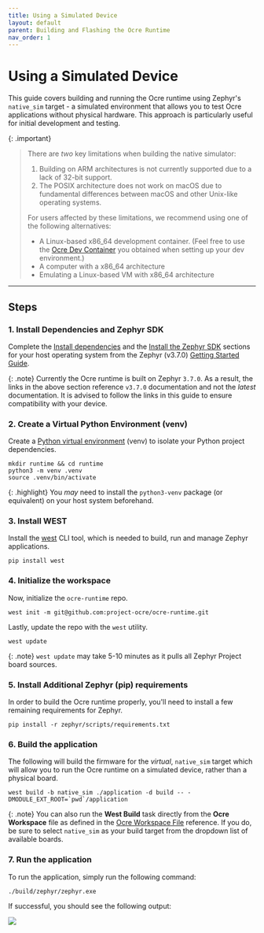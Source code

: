 ```yaml
---
title: Using a Simulated Device 
layout: default
parent: Building and Flashing the Ocre Runtime 
nav_order: 1 
---
```


# Using a Simulated Device

This guide covers building and running the Ocre runtime using Zephyr's `native_sim` target - a simulated environment that allows you to test Ocre applications without physical hardware. This approach is particularly useful for initial development and testing.


{: .important}
> There are *two* key limitations when building the native simulator:
> 1. Building on ARM architectures is not currently supported due to a lack of 32-bit support.
> 2. The POSIX architecture does not work on macOS due to fundamental differences between macOS and other Unix-like operating systems.
> 
> For users affected by these limitations, we recommend using one of the following alternatives:
> - A Linux-based x86_64 development container. (Feel free to use the [Ocre Dev Container](../first-app/dev-environment) you obtained when setting up your dev environment.)
> - A computer with a x86_64 architecture 
> - Emulating a Linux-based VM with x86_64 architecture

---

## Steps

### **1. Install Dependencies and Zephyr SDK**

Complete the [Install dependencies](https://docs.zephyrproject.org/3.7.0/develop/getting_started/index.html#install-dependencies) and the [Install the Zephyr SDK](https://docs.zephyrproject.org/3.7.0/develop/getting_started/index.html#install-the-zephyr-sdk) sections for your host operating system from the Zephyr (v3.7.0) [Getting Started Guide](https://docs.zephyrproject.org/3.7.0/develop/getting_started/index.html#getting-started-guide). 

{: .note}
Currently the Ocre runtime is built on Zephyr `3.7.0`. As a result, the links in the above section reference `v3.7.0` documentation and not the *latest* documentation. It is advised to follow the links in this guide to ensure compatibility with your device.

### **2. Create a Virtual Python Environment (venv)**
Create a [Python virtual environment](https://packaging.python.org/en/latest/guides/installing-using-pip-and-virtual-environments/) (venv) to isolate your Python project dependencies.

```
mkdir runtime && cd runtime
python3 -m venv .venv
source .venv/bin/activate
```

{: .highlight}
You *may* need to install the `python3-venv` package (or equivalent) on your host system beforehand.

### **3. Install WEST**

Install the [west](https://docs.zephyrproject.org/latest/develop/west/index.html) CLI tool, which is needed to build, run and manage Zephyr applications.

```
pip install west
```

### **4. Initialize the workspace**

Now, initialize the `ocre-runtime` repo.
```
west init -m git@github.com:project-ocre/ocre-runtime.git
```

Lastly, update the repo with the `west` utility.

```
west update
```

{: .note}
`west update` may take 5-10 minutes as it pulls all Zephyr Project board sources.

### **5. Install Additional Zephyr (pip) requirements**

In order to build the Ocre runtime properly, you'll need to install a few remaining requirements for Zephyr.

```
pip install -r zephyr/scripts/requirements.txt
```

### **6. Build the application**

The following will build the firmware for the *virtual*, `native_sim` target which will allow you to run the Ocre runtime on a simulated device, rather than a physical board.
```
west build -b native_sim ./application -d build -- -DMODULE_EXT_ROOT=`pwd`/application
```

{: .note}
You can also run the **West Build** task directly from the **Ocre Workspace** file as defined in the [Ocre Workspace File](../../../reference/workspacefile) reference. If you do, be sure to select `native_sim` as your build target from the dropdown list of available boards. 

### **7. Run the application**

To run the application, simply run the following command:
```
./build/zephyr/zephyr.exe
```

If successful, you should see the following output:

![](../success.png)